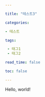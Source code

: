 ```yaml
---

title: "테스트3"

categories:

- 테스트

tags: 

 - 태그1
 - 태그2

read_time: false

toc: false 

---
```


Hello, world!


